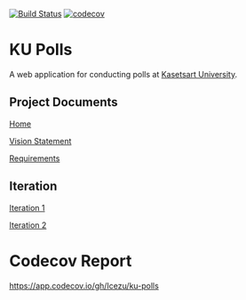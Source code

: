 [![Build Status](https://app.travis-ci.com/Icezu/ku-polls.svg?branch=iteration2)](https://app.travis-ci.com/Icezu/ku-polls)
[![codecov](https://codecov.io/gh/Icezu/ku-polls/branch/iteration2/graph/badge.svg?token=LPFDR4Q691)](https://codecov.io/gh/Icezu/ku-polls)
# KU Polls

A web application for conducting polls at [Kasetsart University](https://www.ku.ac.th).

## Project Documents

[Home](../../wiki/Home)

[Vision Statement](../../wiki/Vision-Statement)

[Requirements](../../wiki/Requirements)

## Iteration

[Iteration 1](../../wiki/Iteration1)

[Iteration 2](../../wiki/Iteration2)

# Codecov Report
https://app.codecov.io/gh/Icezu/ku-polls